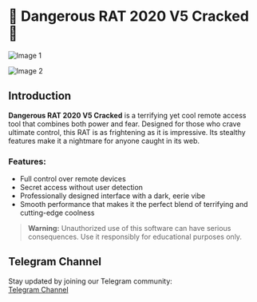 # 🔲 Dangerous RAT 2020 V5 Cracked 🔲

![Image 1](https://i.postimg.cc/Pq3DNqGC/Screenshot-1.png)

![Image 2](https://i.postimg.cc/pT3nY1Lx/Screenshot-2.png)

## Introduction
**Dangerous RAT 2020 V5 Cracked** is a terrifying yet cool remote access tool that combines both power and fear. Designed for those who crave ultimate control, this RAT is as frightening as it is impressive. Its stealthy features make it a nightmare for anyone caught in its web.

### Features:
- Full control over remote devices
- Secret access without user detection
- Professionally designed interface with a dark, eerie vibe
- Smooth performance that makes it the perfect blend of terrifying and cutting-edge coolness

> **Warning:** Unauthorized use of this software can have serious consequences. Use it responsibly for educational purposes only.

## Telegram Channel
Stay updated by joining our Telegram community:  
[Telegram Channel](https://t.me/ANDROID_WORM)
